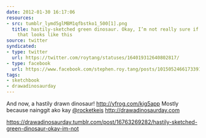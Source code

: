 ```yaml
---
date: 2012-01-30 16:17:06
resources:
- src: tumblr_lymd5glMBM1qfbstko1_500[1].png
  title: hastily-sketched green dinosaur. Okay, I’m not really sure if there’s a dinosaur
    that looks like this
source: twitter
syndicated:
- type: twitter
  url: https://twitter.com/roytang/statuses/164019312640802817/
- type: facebook
  url: https://www.facebook.com/stephen.roy.tang/posts/10150524661733912
tags:
- sketchbook
- drawadinosaurday
---
```


And now, a hastily drawn dinosaur! http://yfrog.com/kig5app  Mostly because nainggit ako kay [@rocketkeis](https://twitter.com/rocketkeis/)  http://drawadinosaurday.com

https://drawadinosaurday.tumblr.com/post/16763269282/hastily-sketched-green-dinosaur-okay-im-not